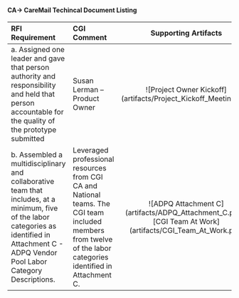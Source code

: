 #### CA-> CareMail Techincal Document Listing 
| RFI Requirement| CGI Comment| Supporting Artifacts  |
| :------------- |:-------------|:-----:|
| a. Assigned one leader and gave that person authority and responsibility and held that person accountable for the quality of the prototype submitted | Susan Lerman – Product Owner |![Project Owner Kickoff] (artifacts/Project_Kickoff_Meeting.pdf)|
|b. Assembled a multidisciplinary and collaborative team that includes, at a minimum, five of the labor categories as identified in Attachment C - ADPQ Vendor Pool Labor Category Descriptions.|Leveraged professional resources from CGI CA and National teams. The CGI team included members from twelve of the labor categories identified in Attachment C.|![ADPQ Attachment C] (artifacts/ADPQ_Attachment_C.pdf) ![CGI Team At Work] (artifacts/CGI_Team_At_Work.pdf)|
